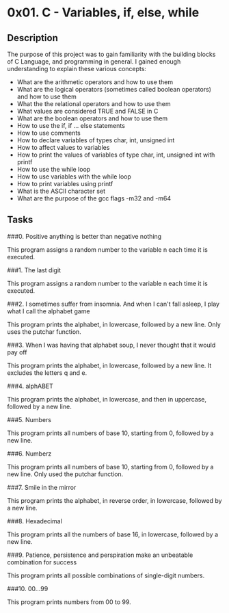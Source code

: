 # 0x01. C - Variables, if, else, while

## Description
The purpose of this project was to gain familiarity with the building blocks of C Language, and programming in general. I gained enough understanding to explain these various concepts:
- What are the arithmetic operators and how to use them
- What are the logical operators (sometimes called boolean operators) and how to use them
- What the the relational operators and how to use them
- What values are considered TRUE and FALSE in C
- What are the boolean operators and how to use them
- How to use the if, if ... else statements
- How to use comments
- How to declare variables of types char, int, unsigned int
- How to affect values to variables
- How to print the values of variables of type char, int, unsigned int with printf
- How to use the while loop
- How to use variables with the while loop
- How to print variables using printf
- What is the ASCII character set
- What are the purpose of the gcc flags -m32 and -m64
 
## Tasks
###0. Positive anything is better than negative nothing

This program assigns a random number to the variable n each time it is executed. 

###1. The last digit

This program assigns a random number to the variable n each time it is executed.

###2. I sometimes suffer from insomnia. And when I can't fall asleep, I play what I call the alphabet game

This program prints the alphabet, in lowercase, followed by a new line. Only uses the putchar function.

###3. When I was having that alphabet soup, I never thought that it would pay off

This program prints the alphabet, in lowercase, followed by a new line. It excludes the letters q and e.

###4. alphABET

This program prints the alphabet, in lowercase, and then in uppercase, followed by a new line.

###5. Numbers

This program prints all numbers of base 10, starting from 0, followed by a new line.

###6. Numberz

This program prints all numbers of base 10, starting from 0, followed by a new line. Only used the putchar function.

###7. Smile in the mirror

This program prints the alphabet, in reverse order, in lowercase, followed by a new line.

###8. Hexadecimal

This program prints all the numbers of base 16, in lowercase, followed by a new line.

###9. Patience, persistence and perspiration make an unbeatable combination for success

This program prints all possible combinations of single-digit numbers.

###10. 00...99

This program prints numbers from 00 to 99.

